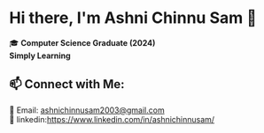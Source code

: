 # Hi there, I'm Ashni Chinnu Sam 👋

🎓 **Computer Science Graduate (2024)**  
    **Simply Learning**




  


## 📫 **Connect with Me:**  
📧 Email: ashnichinnusam2003@gmail.com  
🔗 linkedin:https://www.linkedin.com/in/ashnichinnusam/  

